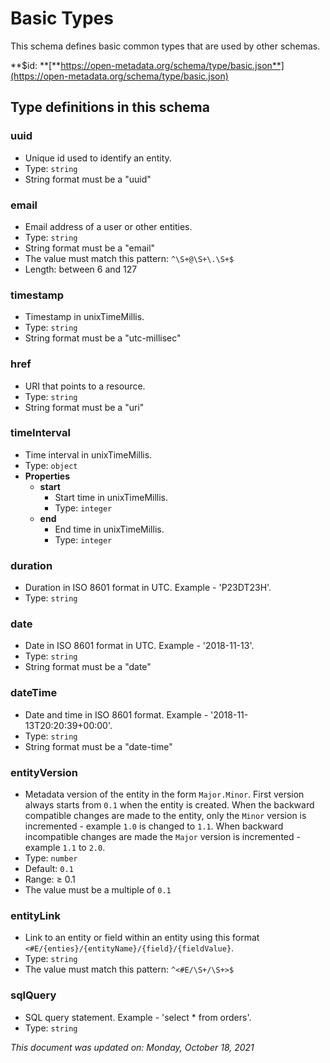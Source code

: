 # Basic Types

This schema defines basic common types that are used by other schemas.

**$id: **[**https://open-metadata.org/schema/type/basic.json**](https://open-metadata.org/schema/type/basic.json)

## Type definitions in this schema

### uuid

* Unique id used to identify an entity.
* Type: `string`
* String format must be a "uuid"

### email

* Email address of a user or other entities.
* Type: `string`
* String format must be a "email"
* The value must match this pattern: `^\S+@\S+\.\S+$`
* Length: between 6 and 127

### timestamp

* Timestamp in unixTimeMillis.
* Type: `string`
* String format must be a "utc-millisec"

### href

* URI that points to a resource.
* Type: `string`
* String format must be a "uri"

### timeInterval

* Time interval in unixTimeMillis.
* Type: `object`
* **Properties**
  * **start**
    * Start time in unixTimeMillis.
    * Type: `integer`
  * **end**
    * End time in unixTimeMillis.
    * Type: `integer`

### duration

* Duration in ISO 8601 format in UTC. Example - 'P23DT23H'.
* Type: `string`

### date

* Date in ISO 8601 format in UTC. Example - '2018-11-13'.
* Type: `string`
* String format must be a "date"

### dateTime

* Date and time in ISO 8601 format. Example - '2018-11-13T20:20:39+00:00'.
* Type: `string`
* String format must be a "date-time"

### entityVersion

* Metadata version of the entity in the form `Major.Minor`. First version always starts from `0.1` when the entity is created. When the backward compatible changes are made to the entity, only the `Minor` version is incremented - example `1.0` is changed to `1.1`. When backward incompatible changes are made the `Major` version is incremented - example `1.1` to `2.0`.
* Type: `number`
* Default: `0.1`
* Range: ≥ 0.1
* The value must be a multiple of `0.1`

### entityLink

* Link to an entity or field within an entity using this format `<#E/{enties}/{entityName}/{field}/{fieldValue}`.
* Type: `string`
* The value must match this pattern: `^<#E/\S+/\S+>$`

### sqlQuery

* SQL query statement. Example - 'select \* from orders'.
* Type: `string`

_This document was updated on: Monday, October 18, 2021_
